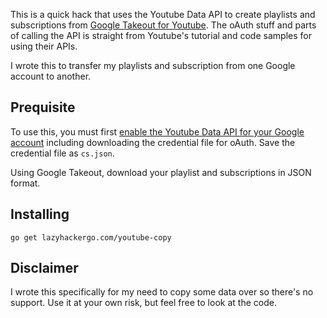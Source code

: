 This is a quick hack that uses the Youtube Data API to create playlists and 
subscriptions from [Google Takeout for Youtube](https://www.google.com/settings/takeout).
The oAuth stuff and parts of calling the API is straight from Youtube's tutorial
and code samples for using their APIs.

I wrote this to transfer my playlists and subscription from one Google account 
to another.

## Prequisite

To use this, you must first 
[enable the Youtube Data API for your Google account](https://developers.google.com/youtube/v3/quickstart/go#step_1_turn_on_the_api_name)
including downloading the credential file for oAuth.  Save the credential file 
as `cs.json`.

Using Google Takeout, download your playlist and subscriptions in JSON format.

## Installing

`go get lazyhackergo.com/youtube-copy`

## Disclaimer

I wrote this specifically for my need to copy some data over so there's no
support.  Use it at your own risk, but feel free to look at the code.
